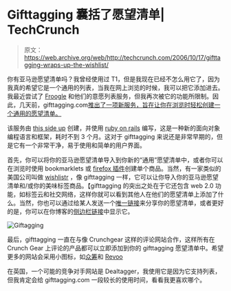 # Gifttagging 囊括了愿望清单| TechCrunch

> 原文：<https://web.archive.org/web/http://techcrunch.com/2006/10/17/gifttagging-wraps-up-the-wishlist/>

你有亚马逊愿望清单吗？我曾经使用过 T1，但是我现在已经不怎么用它了，因为我真的希望它是一个通用的列表，当我在网上浏览的时候，我可以把它添加进去。我最近尝试了 [Froogle](https://web.archive.org/web/20150925231805/http://froogle.google.com/shoppinglist?a=SWL&id=3c9ed6e91892bde255f9c79123fbfcac9d6632b8) 和他们的意愿列表服务，但我再次被它的功能所限制。因此，几天前，gifttagging.com[推出了一项新服务，旨在让你在浏览时轻松创建一个通用的愿望清单。](https://web.archive.org/web/20150925231805/http://www.gifttagging.com/)

该服务由 [this side up](https://web.archive.org/web/20150925231805/http://www.thissideup.co.uk/) 创建，并使用 [ruby on rails](https://web.archive.org/web/20150925231805/http://www.rubyonrails.org/) 编写，这是一种新的面向对象编程语言和框架，耗时不到 3 个月。这对于 gifttagging 来说还是非常早期的，但是它有一个非常干净，易于使用和简单的用户界面。

首先，你可以将你的亚马逊愿望清单导入到你新的“通用”愿望清单中，或者你可以在浏览时使用 bookmarklets 或 [firefox 插件](https://web.archive.org/web/20150925231805/http://www.gifttagging.com/pages/help)创建单个商品。当然，有一家类似的美国公司叫做 [wishlistr](https://web.archive.org/web/20150925231805/http://www.wishlistr.com/) ，像 gifttagging 一样，它可以让你导入你的亚马逊愿望清单和/或你的美味标签商品。【gifttagging 的突出之处在于它还包含 web 2.0 功能，如标签云和社交网络，这样你就可以看到其他人在他们的愿望清单上添加了什么。当然，你也可以通过给某人发送一个[唯一链接](https://web.archive.org/web/20150925231805/http://www.gifttagging.com/ssethi)来分享你的愿望清单，或者更好的是，你可以在你博客的[侧边栏链接](https://web.archive.org/web/20150925231805/http://www.gifttagging.com/gift/api/ssethi)中显示它。

![Giftagging](img/95fc63ba2d0202b219d5c8259a841521.png "Giftagging")

最后，gifttagging 一直在与像 Crunchgear 这样的评论网站合作，这样所有在 Crunch Gear 上评论的产品都可以立即添加到你的 gifttagging 愿望清单中。希望更多的网站会采用小图标，如[众筹](https://web.archive.org/web/20150925231805/http://www.crowdstorm.com/)和 [Revoo](https://web.archive.org/web/20150925231805/http://www.reevoo.com/)

在英国，一个可能的竞争对手网站是 Dealtagger，我使用它是因为它支持列表，但我肯定会给 gifttagging.com 一段较长的使用时间，看看我更喜欢哪个。